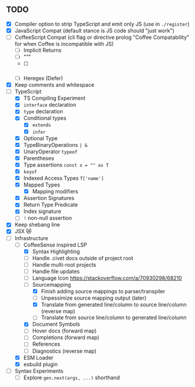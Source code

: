 TODO
---

- [x] Compiler option to strip TypeScript and emit only JS (use in `./register`)
- [x] JavaScript Compat (default stance is JS code should "just work")
- [ ] CoffeeScript Compat (cli flag or directive prolog "Coffee Compatability" for when Coffee is incompatible with JS)
  - [ ] Implicit Returns
  - [ ] """
  - [ ] ###
  - [ ] Heregex (Defer)
- [x] Keep comments and whitespace
- [ ] TypeScript
  - [x] TS Compiling Experiment
  - [x] `interface` declaration
  - [x] `type` declaration
  - [x] Conditional types
    - [x] `extends`
    - [x] `infer`
  - [x] Optional Type
  - [x] TypeBinaryOperations `| &`
  - [x] UnaryOperator `typeof`
  - [x] Parentheses
  - [x] Type assertions `const x = "" as T`
  - [x] `keyof`
  - [x] Indexed Access Types `T['name']`
  - [x] Mapped Types
    - [x] Mapping modifiers
  - [x] Assertion Signatures
  - [x] Return Type Predicate
  - [x] Index signature
  - [ ] `!` non-null assertion
- [x] Keep shebang line
- [x] JSX 😿
- [ ] Infrastructure
  - [ ] CoffeeSense inspired LSP
    - [x] Syntax Highlighting
    - [ ] Handle .civet docs outside of project root
    - [ ] Handle multi-root projects
    - [ ] Handle file updates
    - [ ] Language Icon https://stackoverflow.com/a/70930298/68210
    - [ ] Sourcemapping
      - [x] Finish adding source mappings to parser/transpiler
      - [ ] Unpessimize source mapping output (later)
      - [x] Translate from generated line/column to source line/column (reverse map)
      - [ ] Translate from source line/column to generated line/column
    - [x] Document Symbols
    - [ ] Hover docs (forward map)
    - [ ] Completions (forward map)
    - [ ] References
    - [ ] Diagnostics (reverse map)
  - [x] ESM Loader
  - [x] esbuild plugin
- [ ] Syntax Experiments
  - [ ] Explore `gen.next(args, ...)` shorthand
